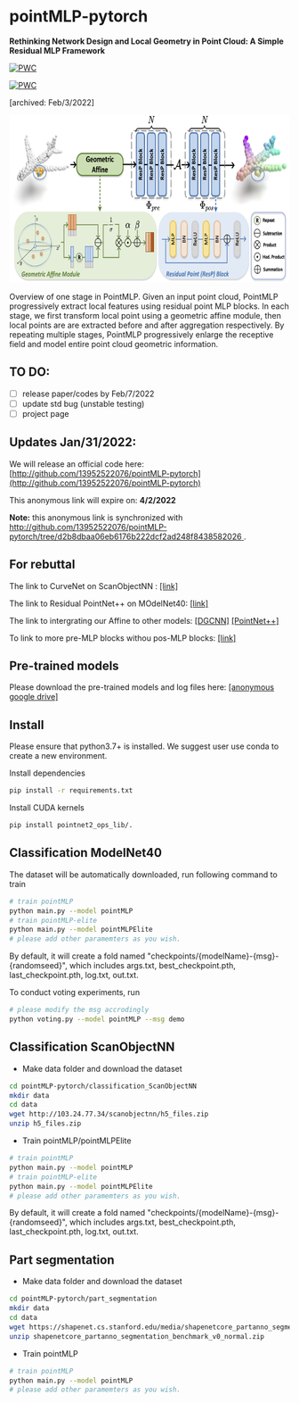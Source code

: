 # pointMLP-pytorch
__Rethinking Network Design and Local Geometry in Point Cloud: A Simple Residual MLP Framework__


[![PWC](https://img.shields.io/endpoint.svg?url=https://paperswithcode.com/badge/rethinking-network-design-and-local-geometry/3d-point-cloud-classification-on-modelnet40)](https://paperswithcode.com/sota/3d-point-cloud-classification-on-modelnet40?p=rethinking-network-design-and-local-geometry)

[![PWC](https://img.shields.io/endpoint.svg?url=https://paperswithcode.com/badge/rethinking-network-design-and-local-geometry/3d-point-cloud-classification-on-scanobjectnn)](https://paperswithcode.com/sota/3d-point-cloud-classification-on-scanobjectnn?p=rethinking-network-design-and-local-geometry)

[archived: Feb/3/2022]



<div align="center">
  <img src="overview.png" width="650px" height="300px">
</div>

Overview of one stage in PointMLP. Given an input point cloud, PointMLP progressively extract local features using residual point MLP blocks. In each stage, we first transform local point using a geometric affine module, then local points are are extracted before and after aggregation respectively. By repeating multiple stages, PointMLP progressively enlarge the receptive field and model entire point cloud geometric information.

## TO DO:
- [ ] release paper/codes by Feb/7/2022
- [ ] update std bug (unstable testing)
- [ ] project page

## Updates Jan/31/2022:

We will release an official code here: [http://github.com/13952522076/pointMLP-pytorch](http://github.com/13952522076/pointMLP-pytorch)

This anonymous link will expire on: **4/2/2022**

**Note:** this anonymous link is synchronized with [http://github.com/13952522076/pointMLP-pytorch/tree/d2b8dbaa06eb6176b222dcf2ad248f8438582026
](http://github.com/13952522076/pointMLP-pytorch/tree/d2b8dbaa06eb6176b222dcf2ad248f8438582026).


## For rebuttal


The link to CurveNet on ScanObjectNN : [[link]](https://drive.google.com/drive/folders/1u02_2aK6hfT3Ds81vtd4wv3n3tFGQ3bX?usp=sharing)

The link to Residual PointNet++ on MOdelNet40: [[link]](https://drive.google.com/drive/folders/1klIpv2QLTVhDWusfQCAMXq-DkYawr-yA?usp=sharing)

The link to intergrating our Affine to other models: [[DGCNN]](https://drive.google.com/drive/folders/1qDkCKVtF-QXrDceBKAvcoZ4mv9vTaYnR?usp=sharing) [[PointNet++]](https://drive.google.com/drive/folders/1jPfB_8xJjkCQfdRAsL1u6FfABpfFKEC9?usp=sharing)

To link to more pre-MLP blocks withou pos-MLP blocks: [[link]](https://drive.google.com/drive/folders/1KORIIUZmEJ3FHKPeKj-p8u9m7o5DKnmQ?usp=sharing)


## Pre-trained models

Please download the pre-trained models and log files here: [[anonymous google drive]](https://drive.google.com/drive/folders/1Jn9HNpPsrq-1XqSmOUtw4cwPMjsIiIpz?usp=sharing)


## Install
Please ensure that python3.7+ is installed. We suggest user use conda to create a new environment.

Install dependencies
```bash
pip install -r requirements.txt
```

Install CUDA kernels
```bash
pip install pointnet2_ops_lib/.
```

## Classification ModelNet40
The dataset will be automatically downloaded, run following command to train
```bash
# train pointMLP
python main.py --model pointMLP
# train pointMLP-elite
python main.py --model pointMLPElite
# please add other paramemters as you wish.
```
By default, it will create a fold named "checkpoints/{modelName}-{msg}-{randomseed}", which includes args.txt, best_checkpoint.pth, last_checkpoint.pth, log.txt, out.txt.

To conduct voting experiments, run
```bash
# please modify the msg accrodingly
python voting.py --model pointMLP --msg demo
```


## Classification ScanObjectNN

- Make data folder and download the dataset
```bash
cd pointMLP-pytorch/classification_ScanObjectNN
mkdir data
cd data
wget http://103.24.77.34/scanobjectnn/h5_files.zip
unzip h5_files.zip
```

- Train pointMLP/pointMLPElite 
```bash
# train pointMLP
python main.py --model pointMLP
# train pointMLP-elite
python main.py --model pointMLPElite
# please add other paramemters as you wish.
```
By default, it will create a fold named "checkpoints/{modelName}-{msg}-{randomseed}", which includes args.txt, best_checkpoint.pth, last_checkpoint.pth, log.txt, out.txt.


## Part segmentation

- Make data folder and download the dataset
```bash
cd pointMLP-pytorch/part_segmentation
mkdir data
cd data
wget https://shapenet.cs.stanford.edu/media/shapenetcore_partanno_segmentation_benchmark_v0_normal.zip --no-check-certificate
unzip shapenetcore_partanno_segmentation_benchmark_v0_normal.zip
```

- Train pointMLP
```bash
# train pointMLP
python main.py --model pointMLP
# please add other paramemters as you wish.
```

